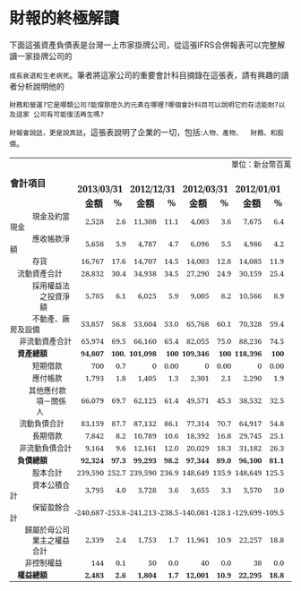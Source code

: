 # 財報的終極解讀


下面這張資產負債表是台灣一上市家掛牌公司，從這張IFRS合併報表可以完整解讀一家掛牌公司的

`成長衰退和生老病死`。筆者將這家公司的重要會計科目摘錄在這張表，請有興趣的讀者分析說明他的

`財務和營運?它是哪類公司?能撐那麼久的元素在哪裡?哪個會計科目可以說明它的存活能耐?以及這家 公司有可能復活再生嗎?`

`財報會說話，更是說真話`，這張表說明了企業的一切，包括:`人物、產物、  財務、和股價`。


<table border="0" cellspacing="3" cellpadding="0" class="MsoNormalTable"> 	<tbody>


<tr> 		<td colspan="11" style="padding: 0.75pt; border: #000000; background-color: transparent"><font face="新細明體" size="3">   </font> <p style="margin: 0cm 0cm 0pt; text-align: right" class="MsoNormal" align="right"><span style="font-family: &quot;新細明體&quot;,&quot;serif&quot;; font-size: 10pt">單位：新台幣百萬<span></span></span></p> <font face="新細明體" size="3">   </font></td> 	</tr> 	<tr> 		<td style="padding: 0.75pt; border: #000000; background-color: transparent"><font face="新細明體" size="3">   </font> <p style="margin: 0cm 0cm 0pt" class="MsoNormal"><strong><span style="font-family: &quot;新細明體&quot;,&quot;serif&quot;"><font size="3">會計項目<span></span></font></span></strong></p> <font face="新細明體" size="3">   </font></td> 		<td colspan="2" style="padding: 0.75pt; border: #000000; background-color: transparent"><font face="新細明體" size="3">   </font> <p style="margin: 0cm 0cm 0pt; text-align: center" class="MsoNormal" align="center"><strong><span style="font-family: &quot;新細明體&quot;,&quot;serif&quot;"><font size="3"><span>&nbsp;&nbsp; </span>2013/03/31</font></span></strong></p> <font face="新細明體" size="3">   </font></td> 		<td colspan="2" style="padding: 0.75pt; border: #000000; background-color: transparent"><font face="新細明體" size="3">   </font> <p style="margin: 0cm 0cm 0pt; text-align: center" class="MsoNormal" align="center"><strong><span style="font-family: &quot;新細明體&quot;,&quot;serif&quot;"><font size="3"><span>&nbsp;&nbsp; </span>2012/12/31</font></span></strong></p> <font face="新細明體" size="3">   </font></td> 		<td colspan="2" style="padding: 0.75pt; border: #000000; background-color: transparent"><font face="新細明體" size="3">   </font> <p style="margin: 0cm 0cm 0pt; text-align: center" class="MsoNormal" align="center"><strong><span style="font-family: &quot;新細明體&quot;,&quot;serif&quot;"><font size="3"><span>&nbsp;</span>&nbsp; 2012/03/31</font></span></strong></p> <font face="新細明體" size="3">   </font></td> 		<td colspan="2" style="padding: 0.75pt; border: #000000; background-color: transparent"><font face="新細明體" size="3">   </font> <p style="margin: 0cm 0cm 0pt; text-align: center" class="MsoNormal" align="center"><strong><span style="font-family: &quot;新細明體&quot;,&quot;serif&quot;"><font size="3"><span>&nbsp;</span>&nbsp; 2012/01/01</font></span></strong></p> <font face="新細明體" size="3">   </font></td> 		<td style="padding: 0.75pt; border: #000000; background-color: transparent">&nbsp;</td> 		<td style="padding: 0.75pt; border: #000000; background-color: transparent">&nbsp;</td> 	</tr> 	<tr> 		<td style="padding: 0.75pt; border: #000000; background-color: transparent">&nbsp;</td> 		<td style="padding: 0.75pt; border: #000000; background-color: transparent"><font face="新細明體" size="3">   </font> <p style="margin: 0cm 0cm 0pt; text-align: center" class="MsoNormal" align="center"><font size="3"><strong><span style="font-family: &quot;新細明體&quot;,&quot;serif&quot;"><span>&nbsp;</span></span></strong><strong><span style="font-family: &quot;新細明體&quot;,&quot;serif&quot;">&nbsp;&nbsp; 金額<span></span></span></strong></font></p> <font face="新細明體" size="3">   </font></td> 		<td style="padding: 0.75pt; border: #000000; background-color: transparent"><font face="新細明體" size="3">   </font> <p style="margin: 0cm 0cm 0pt; text-align: center" class="MsoNormal" align="center"><strong><span style="font-family: &quot;新細明體&quot;,&quot;serif&quot;"><font size="3"><span>&nbsp;</span>&nbsp;%</font></span></strong></p> <font face="新細明體" size="3">   </font></td> 		<td style="padding: 0.75pt; border: #000000; background-color: transparent"><font face="新細明體" size="3">   </font> <p style="margin: 0cm 0cm 0pt; text-align: center" class="MsoNormal" align="center"><font size="3"><strong><span style="font-family: &quot;新細明體&quot;,&quot;serif&quot;"><span>&nbsp;</span></span></strong><strong><span style="font-family: &quot;新細明體&quot;,&quot;serif&quot;">&nbsp; 金額<span></span></span></strong></font></p> <font face="新細明體" size="3">   </font></td> 		<td style="padding: 0.75pt; border: #000000; background-color: transparent"><font face="新細明體" size="3">   </font> <p style="margin: 0cm 0cm 0pt; text-align: center" class="MsoNormal" align="center"><strong><span style="font-family: &quot;新細明體&quot;,&quot;serif&quot;"><font size="3"><span>&nbsp;</span>&nbsp; %</font></span></strong></p> <font face="新細明體" size="3">   </font></td> 		<td style="padding: 0.75pt; border: #000000; background-color: transparent"><font face="新細明體" size="3">   </font> <p style="margin: 0cm 0cm 0pt; text-align: center" class="MsoNormal" align="center"><font size="3"><strong><span style="font-family: &quot;新細明體&quot;,&quot;serif&quot;"><span>&nbsp;</span></span></strong><strong><span style="font-family: &quot;新細明體&quot;,&quot;serif&quot;">&nbsp; 金額<span></span></span></strong></font></p> <font face="新細明體" size="3">   </font></td> 		<td style="padding: 0.75pt; border: #000000; background-color: transparent"><font face="新細明體" size="3">   </font> <p style="margin: 0cm 0cm 0pt; text-align: center" class="MsoNormal" align="center"><strong><span style="font-family: &quot;新細明體&quot;,&quot;serif&quot;"><font size="3"><span>&nbsp;</span>&nbsp; %</font></span></strong></p> <font face="新細明體" size="3">   </font></td> 		<td style="padding: 0.75pt; border: #000000; background-color: transparent"><font face="新細明體" size="3">   </font> <p style="margin: 0cm 0cm 0pt; text-align: center" class="MsoNormal" align="center"><font size="3"><strong><span style="font-family: &quot;新細明體&quot;,&quot;serif&quot;"><span>&nbsp;&nbsp;&nbsp; </span></span></strong><strong><span style="font-family: &quot;新細明體&quot;,&quot;serif&quot;">金額<span></span></span></strong></font></p> <font face="新細明體" size="3">   </font></td> 		<td style="padding: 0.75pt; border: #000000; background-color: transparent"><font face="新細明體" size="3">   </font> <p style="margin: 0cm 0cm 0pt; text-align: center" class="MsoNormal" align="center"><strong><span style="font-family: &quot;新細明體&quot;,&quot;serif&quot;"><font size="3"><span>&nbsp;&nbsp;&nbsp; </span>%</font></span></strong></p> <font face="新細明體" size="3">   </font></td> 		<td style="padding: 0.75pt; border: #000000; background-color: transparent">&nbsp;</td> 		<td style="padding: 0.75pt; border: #000000; background-color: transparent">&nbsp;</td> 	</tr> 	<tr> 		<td style="padding: 0.75pt; border: #000000; background-color: transparent"><font face="新細明體" size="3">   </font> <p style="margin: 0cm 0cm 0pt" class="MsoNormal"><span style="font-family: &quot;新細明體&quot;,&quot;serif&quot;; font-size: 10pt">　　　現金及約當現金<span></span></span></p> <font face="新細明體" size="3">   </font></td> 		<td style="padding: 0.75pt; border: #000000; background-color: transparent"><font face="新細明體" size="3">   </font> <p style="margin: 0cm 0cm 0pt; text-align: right" class="MsoNormal" align="right"><span style="font-family: &quot;新細明體&quot;,&quot;serif&quot;; font-size: 10pt">2,528</span></p> <font face="新細明體" size="3">   </font></td> 		<td style="padding: 0.75pt; border: #000000; background-color: transparent"><font face="新細明體" size="3">   </font> <p style="margin: 0cm 0cm 0pt; text-align: right" class="MsoNormal" align="right"><span style="font-family: &quot;新細明體&quot;,&quot;serif&quot;; font-size: 10pt">2.6</span></p> <font face="新細明體" size="3">   </font></td> 		<td style="padding: 0.75pt; border: #000000; background-color: transparent"><font face="新細明體" size="3">   </font> <p style="margin: 0cm 0cm 0pt; text-align: right" class="MsoNormal" align="right"><span style="font-family: &quot;新細明體&quot;,&quot;serif&quot;; font-size: 10pt">11,308</span></p> <font face="新細明體" size="3">   </font></td> 		<td style="padding: 0.75pt; border: #000000; background-color: transparent"><font face="新細明體" size="3">   </font> <p style="margin: 0cm 0cm 0pt; text-align: right" class="MsoNormal" align="right"><span style="font-family: &quot;新細明體&quot;,&quot;serif&quot;; font-size: 10pt">11.1</span></p> <font face="新細明體" size="3">   </font></td> 		<td style="padding: 0.75pt; border: #000000; background-color: transparent"><font face="新細明體" size="3">   </font> <p style="margin: 0cm 0cm 0pt; text-align: right" class="MsoNormal" align="right"><span style="font-family: &quot;新細明體&quot;,&quot;serif&quot;; font-size: 10pt">4,003</span></p> <font face="新細明體" size="3">   </font></td> 		<td style="padding: 0.75pt; border: #000000; background-color: transparent"><font face="新細明體" size="3">   </font> <p style="margin: 0cm 0cm 0pt; text-align: right" class="MsoNormal" align="right"><span style="font-family: &quot;新細明體&quot;,&quot;serif&quot;; font-size: 10pt">3.6</span></p> <font face="新細明體" size="3">   </font></td> 		<td style="padding: 0.75pt; border: #000000; background-color: transparent"><font face="新細明體" size="3">   </font> <p style="margin: 0cm 0cm 0pt; text-align: right" class="MsoNormal" align="right"><span style="font-family: &quot;新細明體&quot;,&quot;serif&quot;; font-size: 10pt">7,675</span></p> <font face="新細明體" size="3">   </font></td> 		<td style="padding: 0.75pt; border: #000000; background-color: transparent"><font face="新細明體" size="3">   </font> <p style="margin: 0cm 0cm 0pt; text-align: right" class="MsoNormal" align="right"><span style="font-family: &quot;新細明體&quot;,&quot;serif&quot;; font-size: 10pt">6.4</span></p> <font face="新細明體" size="3">   </font></td> 		<td style="padding: 0.75pt; border: #000000; background-color: transparent">&nbsp;</td> 		<td style="padding: 0.75pt; border: #000000; background-color: transparent">&nbsp;</td> 	</tr> 	<tr> 		<td style="padding: 0.75pt; border: #000000; background-color: transparent"><font face="新細明體" size="3">   </font> <p style="margin: 0cm 0cm 0pt" class="MsoNormal"><span style="font-family: &quot;新細明體&quot;,&quot;serif&quot;; font-size: 10pt">　　　應收帳款淨額<span></span></span></p> <font face="新細明體" size="3">   </font></td> 		<td style="padding: 0.75pt; border: #000000; background-color: transparent"><font face="新細明體" size="3">   </font> <p style="margin: 0cm 0cm 0pt; text-align: right" class="MsoNormal" align="right"><span style="font-family: &quot;新細明體&quot;,&quot;serif&quot;; font-size: 10pt">5,658</span></p> <font face="新細明體" size="3">   </font></td> 		<td style="padding: 0.75pt; border: #000000; background-color: transparent"><font face="新細明體" size="3">   </font> <p style="margin: 0cm 0cm 0pt; text-align: right" class="MsoNormal" align="right"><span style="font-family: &quot;新細明體&quot;,&quot;serif&quot;; font-size: 10pt">5.9</span></p> <font face="新細明體" size="3">   </font></td> 		<td style="padding: 0.75pt; border: #000000; background-color: transparent"><font face="新細明體" size="3">   </font> <p style="margin: 0cm 0cm 0pt; text-align: right" class="MsoNormal" align="right"><span style="font-family: &quot;新細明體&quot;,&quot;serif&quot;; font-size: 10pt">4,787</span></p> <font face="新細明體" size="3">   </font></td> 		<td style="padding: 0.75pt; border: #000000; background-color: transparent"><font face="新細明體" size="3">   </font> <p style="margin: 0cm 0cm 0pt; text-align: right" class="MsoNormal" align="right"><span style="font-family: &quot;新細明體&quot;,&quot;serif&quot;; font-size: 10pt">4.7</span></p> <font face="新細明體" size="3">   </font></td> 		<td style="padding: 0.75pt; border: #000000; background-color: transparent"><font face="新細明體" size="3">   </font> <p style="margin: 0cm 0cm 0pt; text-align: right" class="MsoNormal" align="right"><span style="font-family: &quot;新細明體&quot;,&quot;serif&quot;; font-size: 10pt">6,096</span></p> <font face="新細明體" size="3">   </font></td> 		<td style="padding: 0.75pt; border: #000000; background-color: transparent"><font face="新細明體" size="3">   </font> <p style="margin: 0cm 0cm 0pt; text-align: right" class="MsoNormal" align="right"><span style="font-family: &quot;新細明體&quot;,&quot;serif&quot;; font-size: 10pt">5.5</span></p> <font face="新細明體" size="3">   </font></td> 		<td style="padding: 0.75pt; border: #000000; background-color: transparent"><font face="新細明體" size="3">   </font> <p style="margin: 0cm 0cm 0pt; text-align: right" class="MsoNormal" align="right"><span style="font-family: &quot;新細明體&quot;,&quot;serif&quot;; font-size: 10pt">4,986</span></p> <font face="新細明體" size="3">   </font></td> 		<td style="padding: 0.75pt; border: #000000; background-color: transparent"><font face="新細明體" size="3">   </font> <p style="margin: 0cm 0cm 0pt; text-align: right" class="MsoNormal" align="right"><span style="font-family: &quot;新細明體&quot;,&quot;serif&quot;; font-size: 10pt">4.2</span></p> <font face="新細明體" size="3">   </font></td> 		<td style="padding: 0.75pt; border: #000000; background-color: transparent">&nbsp;</td> 		<td style="padding: 0.75pt; border: #000000; background-color: transparent">&nbsp;</td> 	</tr> 	<tr> 		<td style="padding: 0.75pt; border: #000000; background-color: transparent"><font face="新細明體" size="3">   </font> <p style="margin: 0cm 0cm 0pt" class="MsoNormal"><span style="font-family: &quot;新細明體&quot;,&quot;serif&quot;; font-size: 10pt">　　　存貨<span></span></span></p> <font face="新細明體" size="3">   </font></td> 		<td style="padding: 0.75pt; border: #000000; background-color: transparent"><font face="新細明體" size="3">   </font> <p style="margin: 0cm 0cm 0pt; text-align: right" class="MsoNormal" align="right"><span style="font-family: &quot;新細明體&quot;,&quot;serif&quot;; font-size: 10pt">16,767</span></p> <font face="新細明體" size="3">   </font></td> 		<td style="padding: 0.75pt; border: #000000; background-color: transparent"><font face="新細明體" size="3">   </font> <p style="margin: 0cm 0cm 0pt; text-align: right" class="MsoNormal" align="right"><span style="font-family: &quot;新細明體&quot;,&quot;serif&quot;; font-size: 10pt">17.6</span></p> <font face="新細明體" size="3">   </font></td> 		<td style="padding: 0.75pt; border: #000000; background-color: transparent"><font face="新細明體" size="3">   </font> <p style="margin: 0cm 0cm 0pt; text-align: right" class="MsoNormal" align="right"><span style="font-family: &quot;新細明體&quot;,&quot;serif&quot;; font-size: 10pt">14,707</span></p> <font face="新細明體" size="3">   </font></td> 		<td style="padding: 0.75pt; border: #000000; background-color: transparent"><font face="新細明體" size="3">   </font> <p style="margin: 0cm 0cm 0pt; text-align: right" class="MsoNormal" align="right"><span style="font-family: &quot;新細明體&quot;,&quot;serif&quot;; font-size: 10pt">14.5</span></p> <font face="新細明體" size="3">   </font></td> 		<td style="padding: 0.75pt; border: #000000; background-color: transparent"><font face="新細明體" size="3">   </font> <p style="margin: 0cm 0cm 0pt; text-align: right" class="MsoNormal" align="right"><span style="font-family: &quot;新細明體&quot;,&quot;serif&quot;; font-size: 10pt">14,003</span></p> <font face="新細明體" size="3">   </font></td> 		<td style="padding: 0.75pt; border: #000000; background-color: transparent"><font face="新細明體" size="3">   </font> <p style="margin: 0cm 0cm 0pt; text-align: right" class="MsoNormal" align="right"><span style="font-family: &quot;新細明體&quot;,&quot;serif&quot;; font-size: 10pt">12.8</span></p> <font face="新細明體" size="3">   </font></td> 		<td style="padding: 0.75pt; border: #000000; background-color: transparent"><font face="新細明體" size="3">   </font> <p style="margin: 0cm 0cm 0pt; text-align: right" class="MsoNormal" align="right"><span style="font-family: &quot;新細明體&quot;,&quot;serif&quot;; font-size: 10pt">14,085</span></p> <font face="新細明體" size="3">   </font></td> 		<td style="padding: 0.75pt; border: #000000; background-color: transparent"><font face="新細明體" size="3">   </font> <p style="margin: 0cm 0cm 0pt; text-align: right" class="MsoNormal" align="right"><span style="font-family: &quot;新細明體&quot;,&quot;serif&quot;; font-size: 10pt">11.9</span></p> <font face="新細明體" size="3">   </font></td> 		<td style="padding: 0.75pt; border: #000000; background-color: transparent">&nbsp;</td> 		<td style="padding: 0.75pt; border: #000000; background-color: transparent">&nbsp;</td> 	</tr> 	<tr> 		<td style="padding: 0.75pt; border: #000000; background-color: transparent"><font face="新細明體" size="3">   </font> <p style="margin: 0cm 0cm 0pt" class="MsoNormal"><span style="font-family: &quot;新細明體&quot;,&quot;serif&quot;; font-size: 10pt">　流動資產合計<span></span></span></p> <font face="新細明體" size="3">   </font></td> 		<td style="padding: 0.75pt; border: #000000; background-color: transparent"><font face="新細明體" size="3">   </font> <p style="margin: 0cm 0cm 0pt; text-align: right" class="MsoNormal" align="right"><span style="font-family: &quot;新細明體&quot;,&quot;serif&quot;; font-size: 10pt">28,832</span></p> <font face="新細明體" size="3">   </font></td> 		<td style="padding: 0.75pt; border: #000000; background-color: transparent"><font face="新細明體" size="3">   </font> <p style="margin: 0cm 0cm 0pt; text-align: right" class="MsoNormal" align="right"><span style="font-family: &quot;新細明體&quot;,&quot;serif&quot;; font-size: 10pt">30.4</span></p> <font face="新細明體" size="3">   </font></td> 		<td style="padding: 0.75pt; border: #000000; background-color: transparent"><font face="新細明體" size="3">   </font> <p style="margin: 0cm 0cm 0pt; text-align: right" class="MsoNormal" align="right"><span style="font-family: &quot;新細明體&quot;,&quot;serif&quot;; font-size: 10pt">34,938</span></p> <font face="新細明體" size="3">   </font></td> 		<td style="padding: 0.75pt; border: #000000; background-color: transparent"><font face="新細明體" size="3">   </font> <p style="margin: 0cm 0cm 0pt; text-align: right" class="MsoNormal" align="right"><span style="font-family: &quot;新細明體&quot;,&quot;serif&quot;; font-size: 10pt">34.5</span></p> <font face="新細明體" size="3">   </font></td> 		<td style="padding: 0.75pt; border: #000000; background-color: transparent"><font face="新細明體" size="3">   </font> <p style="margin: 0cm 0cm 0pt; text-align: right" class="MsoNormal" align="right"><span style="font-family: &quot;新細明體&quot;,&quot;serif&quot;; font-size: 10pt">27,290</span></p> <font face="新細明體" size="3">   </font></td> 		<td style="padding: 0.75pt; border: #000000; background-color: transparent"><font face="新細明體" size="3">   </font> <p style="margin: 0cm 0cm 0pt; text-align: right" class="MsoNormal" align="right"><span style="font-family: &quot;新細明體&quot;,&quot;serif&quot;; font-size: 10pt">24.9</span></p> <font face="新細明體" size="3">   </font></td> 		<td style="padding: 0.75pt; border: #000000; background-color: transparent"><font face="新細明體" size="3">   </font> <p style="margin: 0cm 0cm 0pt; text-align: right" class="MsoNormal" align="right"><span style="font-family: &quot;新細明體&quot;,&quot;serif&quot;; font-size: 10pt">30,159</span></p> <font face="新細明體" size="3">   </font></td> 		<td style="padding: 0.75pt; border: #000000; background-color: transparent"><font face="新細明體" size="3">   </font> <p style="margin: 0cm 0cm 0pt; text-align: right" class="MsoNormal" align="right"><span style="font-family: &quot;新細明體&quot;,&quot;serif&quot;; font-size: 10pt">25.4</span></p> <font face="新細明體" size="3">   </font></td> 		<td style="padding: 0.75pt; border: #000000; background-color: transparent">&nbsp;</td> 		<td style="padding: 0.75pt; border: #000000; background-color: transparent">&nbsp;</td> 	</tr> 	<tr> 		<td style="padding: 0.75pt; border: #000000; background-color: transparent"><font face="新細明體" size="3">   </font> <p style="margin: 0cm 0cm 0pt 40pt; text-indent: -40pt" class="MsoNormal"><span style="font-family: &quot;新細明體&quot;,&quot;serif&quot;; font-size: 10pt">　　　採用權益法之投資淨額<span></span></span></p> <font face="新細明體" size="3">   </font></td> 		<td style="padding: 0.75pt; border: #000000; background-color: transparent"><font face="新細明體" size="3">   </font> <p style="margin: 0cm 0cm 0pt; text-align: right" class="MsoNormal" align="right"><span style="font-family: &quot;新細明體&quot;,&quot;serif&quot;; font-size: 10pt">5,785</span></p> <font face="新細明體" size="3">   </font></td> 		<td style="padding: 0.75pt; border: #000000; background-color: transparent"><font face="新細明體" size="3">   </font> <p style="margin: 0cm 0cm 0pt; text-align: right" class="MsoNormal" align="right"><span style="font-family: &quot;新細明體&quot;,&quot;serif&quot;; font-size: 10pt">6.1</span></p> <font face="新細明體" size="3">   </font></td> 		<td style="padding: 0.75pt; border: #000000; background-color: transparent"><font face="新細明體" size="3">   </font> <p style="margin: 0cm 0cm 0pt; text-align: right" class="MsoNormal" align="right"><span style="font-family: &quot;新細明體&quot;,&quot;serif&quot;; font-size: 10pt">6,025</span></p> <font face="新細明體" size="3">   </font></td> 		<td style="padding: 0.75pt; border: #000000; background-color: transparent"><font face="新細明體" size="3">   </font> <p style="margin: 0cm 0cm 0pt; text-align: right" class="MsoNormal" align="right"><span style="font-family: &quot;新細明體&quot;,&quot;serif&quot;; font-size: 10pt">5.9</span></p> <font face="新細明體" size="3">   </font></td> 		<td style="padding: 0.75pt; border: #000000; background-color: transparent"><font face="新細明體" size="3">   </font> <p style="margin: 0cm 0cm 0pt; text-align: right" class="MsoNormal" align="right"><span style="font-family: &quot;新細明體&quot;,&quot;serif&quot;; font-size: 10pt">9,005</span></p> <font face="新細明體" size="3">   </font></td> 		<td style="padding: 0.75pt; border: #000000; background-color: transparent"><font face="新細明體" size="3">   </font> <p style="margin: 0cm 0cm 0pt; text-align: right" class="MsoNormal" align="right"><span style="font-family: &quot;新細明體&quot;,&quot;serif&quot;; font-size: 10pt">8.2</span></p> <font face="新細明體" size="3">   </font></td> 		<td style="padding: 0.75pt; border: #000000; background-color: transparent"><font face="新細明體" size="3">   </font> <p style="margin: 0cm 0cm 0pt; text-align: right" class="MsoNormal" align="right"><span style="font-family: &quot;新細明體&quot;,&quot;serif&quot;; font-size: 10pt">10,566</span></p> <font face="新細明體" size="3">   </font></td> 		<td style="padding: 0.75pt; border: #000000; background-color: transparent"><font face="新細明體" size="3">   </font> <p style="margin: 0cm 0cm 0pt; text-align: right" class="MsoNormal" align="right"><span style="font-family: &quot;新細明體&quot;,&quot;serif&quot;; font-size: 10pt">8.9</span></p> <font face="新細明體" size="3">   </font></td> 		<td style="padding: 0.75pt; border: #000000; background-color: transparent">&nbsp;</td> 		<td style="padding: 0.75pt; border: #000000; background-color: transparent">&nbsp;</td> 	</tr> 	<tr> 		<td style="padding: 0.75pt; border: #000000; background-color: transparent"><font face="新細明體" size="3">   </font> <p style="margin: 0cm 0cm 0pt" class="MsoNormal"><span style="font-family: &quot;新細明體&quot;,&quot;serif&quot;; font-size: 10pt">　　　不動產、廠房及設備<span></span></span></p> <font face="新細明體" size="3">   </font></td> 		<td style="padding: 0.75pt; border: #000000; background-color: transparent"><font face="新細明體" size="3">   </font> <p style="margin: 0cm 0cm 0pt; text-align: right" class="MsoNormal" align="right"><span style="font-family: &quot;新細明體&quot;,&quot;serif&quot;; font-size: 10pt">53,857</span></p> <font face="新細明體" size="3">   </font></td> 		<td style="padding: 0.75pt; border: #000000; background-color: transparent"><font face="新細明體" size="3">   </font> <p style="margin: 0cm 0cm 0pt; text-align: right" class="MsoNormal" align="right"><span style="font-family: &quot;新細明體&quot;,&quot;serif&quot;; font-size: 10pt">56.8</span></p> <font face="新細明體" size="3">   </font></td> 		<td style="padding: 0.75pt; border: #000000; background-color: transparent"><font face="新細明體" size="3">   </font> <p style="margin: 0cm 0cm 0pt; text-align: right" class="MsoNormal" align="right"><span style="font-family: &quot;新細明體&quot;,&quot;serif&quot;; font-size: 10pt">53,604</span></p> <font face="新細明體" size="3">   </font></td> 		<td style="padding: 0.75pt; border: #000000; background-color: transparent"><font face="新細明體" size="3">   </font> <p style="margin: 0cm 0cm 0pt; text-align: right" class="MsoNormal" align="right"><span style="font-family: &quot;新細明體&quot;,&quot;serif&quot;; font-size: 10pt">53.0</span></p> <font face="新細明體" size="3">   </font></td> 		<td style="padding: 0.75pt; border: #000000; background-color: transparent"><font face="新細明體" size="3">   </font> <p style="margin: 0cm 0cm 0pt; text-align: right" class="MsoNormal" align="right"><span style="font-family: &quot;新細明體&quot;,&quot;serif&quot;; font-size: 10pt">65,768</span></p> <font face="新細明體" size="3">   </font></td> 		<td style="padding: 0.75pt; border: #000000; background-color: transparent"><font face="新細明體" size="3">   </font> <p style="margin: 0cm 0cm 0pt; text-align: right" class="MsoNormal" align="right"><span style="font-family: &quot;新細明體&quot;,&quot;serif&quot;; font-size: 10pt">60.1</span></p> <font face="新細明體" size="3">   </font></td> 		<td style="padding: 0.75pt; border: #000000; background-color: transparent"><font face="新細明體" size="3">   </font> <p style="margin: 0cm 0cm 0pt; text-align: right" class="MsoNormal" align="right"><span style="font-family: &quot;新細明體&quot;,&quot;serif&quot;; font-size: 10pt">70,328</span></p> <font face="新細明體" size="3">   </font></td> 		<td style="padding: 0.75pt; border: #000000; background-color: transparent"><font face="新細明體" size="3">   </font> <p style="margin: 0cm 0cm 0pt; text-align: right" class="MsoNormal" align="right"><span style="font-family: &quot;新細明體&quot;,&quot;serif&quot;; font-size: 10pt">59.4</span></p> <font face="新細明體" size="3">   </font></td> 		<td style="padding: 0.75pt; border: #000000; background-color: transparent">&nbsp;</td> 		<td style="padding: 0.75pt; border: #000000; background-color: transparent">&nbsp;</td> 	</tr> 	<tr> 		<td style="padding: 0.75pt; border: #000000; background-color: transparent"><font face="新細明體" size="3">   </font> <p style="margin: 0cm 0cm 0pt" class="MsoNormal"><span style="font-family: &quot;新細明體&quot;,&quot;serif&quot;; font-size: 10pt">　 非流動資產合計<span></span></span></p> <font face="新細明體" size="3">   </font></td> 		<td style="padding: 0.75pt; border: #000000; background-color: transparent"><font face="新細明體" size="3">   </font> <p style="margin: 0cm 0cm 0pt; text-align: right" class="MsoNormal" align="right"><span style="font-family: &quot;新細明體&quot;,&quot;serif&quot;; font-size: 10pt">65,974</span></p> <font face="新細明體" size="3">   </font></td> 		<td style="padding: 0.75pt; border: #000000; background-color: transparent"><font face="新細明體" size="3">   </font> <p style="margin: 0cm 0cm 0pt; text-align: right" class="MsoNormal" align="right"><span style="font-family: &quot;新細明體&quot;,&quot;serif&quot;; font-size: 10pt">69.5</span></p> <font face="新細明體" size="3">   </font></td> 		<td style="padding: 0.75pt; border: #000000; background-color: transparent"><font face="新細明體" size="3">   </font> <p style="margin: 0cm 0cm 0pt; text-align: right" class="MsoNormal" align="right"><span style="font-family: &quot;新細明體&quot;,&quot;serif&quot;; font-size: 10pt">66,160</span></p> <font face="新細明體" size="3">   </font></td> 		<td style="padding: 0.75pt; border: #000000; background-color: transparent"><font face="新細明體" size="3">   </font> <p style="margin: 0cm 0cm 0pt; text-align: right" class="MsoNormal" align="right"><span style="font-family: &quot;新細明體&quot;,&quot;serif&quot;; font-size: 10pt">65.4</span></p> <font face="新細明體" size="3">   </font></td> 		<td style="padding: 0.75pt; border: #000000; background-color: transparent"><font face="新細明體" size="3">   </font> <p style="margin: 0cm 0cm 0pt; text-align: right" class="MsoNormal" align="right"><span style="font-family: &quot;新細明體&quot;,&quot;serif&quot;; font-size: 10pt">82,055</span></p> <font face="新細明體" size="3">   </font></td> 		<td style="padding: 0.75pt; border: #000000; background-color: transparent"><font face="新細明體" size="3">   </font> <p style="margin: 0cm 0cm 0pt; text-align: right" class="MsoNormal" align="right"><span style="font-family: &quot;新細明體&quot;,&quot;serif&quot;; font-size: 10pt">75.0</span></p> <font face="新細明體" size="3">   </font></td> 		<td style="padding: 0.75pt; border: #000000; background-color: transparent"><font face="新細明體" size="3">   </font> <p style="margin: 0cm 0cm 0pt; text-align: right" class="MsoNormal" align="right"><span style="font-family: &quot;新細明體&quot;,&quot;serif&quot;; font-size: 10pt">88,236</span></p> <font face="新細明體" size="3">   </font></td> 		<td style="padding: 0.75pt; border: #000000; background-color: transparent"><font face="新細明體" size="3">   </font> <p style="margin: 0cm 0cm 0pt; text-align: right" class="MsoNormal" align="right"><span style="font-family: &quot;新細明體&quot;,&quot;serif&quot;; font-size: 10pt">74.5</span></p> <font face="新細明體" size="3">   </font></td> 		<td style="padding: 0.75pt; border: #000000; background-color: transparent">&nbsp;</td> 		<td style="padding: 0.75pt; border: #000000; background-color: transparent">&nbsp;</td> 	</tr> 	<tr> 		<td style="padding: 0.75pt; border: #000000; background-color: transparent"><font face="新細明體" size="3">   </font> <p style="margin: 0cm 0cm 0pt" class="MsoNormal"><strong><span style="font-family: &quot;新細明體&quot;,&quot;serif&quot;; font-size: 10pt">　資產總額<span></span></span></strong></p> <font face="新細明體" size="3">   </font></td> 		<td style="padding: 0.75pt; border: #000000; background-color: transparent"><font face="新細明體" size="3">   </font> <p style="margin: 0cm 0cm 0pt; text-align: right" class="MsoNormal" align="right"><strong><span style="font-family: &quot;新細明體&quot;,&quot;serif&quot;; font-size: 10pt">94,807</span></strong></p> <font face="新細明體" size="3">   </font></td> 		<td style="padding: 0.75pt; border: #000000; background-color: transparent"><font face="新細明體" size="3">   </font> <p style="margin: 0cm 0cm 0pt; text-align: right" class="MsoNormal" align="right"><strong><span style="font-family: &quot;新細明體&quot;,&quot;serif&quot;; font-size: 10pt">100.</span></strong></p> <font face="新細明體" size="3">   </font></td> 		<td style="padding: 0.75pt; border: #000000; background-color: transparent"><font face="新細明體" size="3">   </font> <p style="margin: 0cm 0cm 0pt; text-align: right" class="MsoNormal" align="right"><strong><span style="font-family: &quot;新細明體&quot;,&quot;serif&quot;; font-size: 10pt">101,098</span></strong></p> <font face="新細明體" size="3">   </font></td> 		<td style="padding: 0.75pt; border: #000000; background-color: transparent"><font face="新細明體" size="3">   </font> <p style="margin: 0cm 0cm 0pt; text-align: right" class="MsoNormal" align="right"><strong><span style="font-family: &quot;新細明體&quot;,&quot;serif&quot;; font-size: 10pt">100</span></strong></p> <font face="新細明體" size="3">   </font></td> 		<td style="padding: 0.75pt; border: #000000; background-color: transparent"><font face="新細明體" size="3">   </font> <p style="margin: 0cm 0cm 0pt; text-align: right" class="MsoNormal" align="right"><strong><span style="font-family: &quot;新細明體&quot;,&quot;serif&quot;; font-size: 10pt">109,346</span></strong></p> <font face="新細明體" size="3">   </font></td> 		<td style="padding: 0.75pt; border: #000000; background-color: transparent"><font face="新細明體" size="3">   </font> <p style="margin: 0cm 0cm 0pt; text-align: right" class="MsoNormal" align="right"><strong><span style="font-family: &quot;新細明體&quot;,&quot;serif&quot;; font-size: 10pt">100</span></strong></p> <font face="新細明體" size="3">   </font></td> 		<td style="padding: 0.75pt; border: #000000; background-color: transparent"><font face="新細明體" size="3">   </font> <p style="margin: 0cm 0cm 0pt; text-align: right" class="MsoNormal" align="right"><strong><span style="font-family: &quot;新細明體&quot;,&quot;serif&quot;; font-size: 10pt">118,396</span></strong></p> <font face="新細明體" size="3">   </font></td> 		<td style="padding: 0.75pt; border: #000000; background-color: transparent"><font face="新細明體" size="3">   </font> <p style="margin: 0cm 0cm 0pt; text-align: right" class="MsoNormal" align="right"><strong><span style="font-family: &quot;新細明體&quot;,&quot;serif&quot;; font-size: 10pt">100</span></strong></p> <font face="新細明體" size="3">   </font></td> 		<td style="padding: 0.75pt; border: #000000; background-color: transparent">&nbsp;</td> 		<td style="padding: 0.75pt; border: #000000; background-color: transparent">&nbsp;</td> 	</tr> 	<tr> 		<td style="padding: 0.75pt; border: #000000; background-color: transparent"><font face="新細明體" size="3">   </font> <p style="margin: 0cm 0cm 0pt" class="MsoNormal"><span style="font-family: &quot;新細明體&quot;,&quot;serif&quot;; font-size: 10pt">　　　短期借款<span></span></span></p> <font face="新細明體" size="3">   </font></td> 		<td style="padding: 0.75pt; border: #000000; background-color: transparent"><font face="新細明體" size="3">   </font> <p style="margin: 0cm 0cm 0pt; text-align: right" class="MsoNormal" align="right"><span style="font-family: &quot;新細明體&quot;,&quot;serif&quot;; font-size: 10pt">700</span></p> <font face="新細明體" size="3">   </font></td> 		<td style="padding: 0.75pt; border: #000000; background-color: transparent"><font face="新細明體" size="3">   </font> <p style="margin: 0cm 0cm 0pt; text-align: right" class="MsoNormal" align="right"><span style="font-family: &quot;新細明體&quot;,&quot;serif&quot;; font-size: 10pt">0.7</span></p> <font face="新細明體" size="3">   </font></td> 		<td style="padding: 0.75pt; border: #000000; background-color: transparent"><font face="新細明體" size="3">   </font> <p style="margin: 0cm 0cm 0pt; text-align: right" class="MsoNormal" align="right"><span style="font-family: &quot;新細明體&quot;,&quot;serif&quot;; font-size: 10pt">0</span></p> <font face="新細明體" size="3">   </font></td> 		<td style="padding: 0.75pt; border: #000000; background-color: transparent"><font face="新細明體" size="3">   </font> <p style="margin: 0cm 0cm 0pt; text-align: right" class="MsoNormal" align="right"><span style="font-family: &quot;新細明體&quot;,&quot;serif&quot;; font-size: 10pt">0.00</span></p> <font face="新細明體" size="3">   </font></td> 		<td style="padding: 0.75pt; border: #000000; background-color: transparent"><font face="新細明體" size="3">   </font> <p style="margin: 0cm 0cm 0pt; text-align: right" class="MsoNormal" align="right"><span style="font-family: &quot;新細明體&quot;,&quot;serif&quot;; font-size: 10pt">0</span></p> <font face="新細明體" size="3">   </font></td> 		<td style="padding: 0.75pt; border: #000000; background-color: transparent"><font face="新細明體" size="3">   </font> <p style="margin: 0cm 0cm 0pt; text-align: right" class="MsoNormal" align="right"><span style="font-family: &quot;新細明體&quot;,&quot;serif&quot;; font-size: 10pt">0.00</span></p> <font face="新細明體" size="3">   </font></td> 		<td style="padding: 0.75pt; border: #000000; background-color: transparent"><font face="新細明體" size="3">   </font> <p style="margin: 0cm 0cm 0pt; text-align: right" class="MsoNormal" align="right"><span style="font-family: &quot;新細明體&quot;,&quot;serif&quot;; font-size: 10pt">0</span></p> <font face="新細明體" size="3">   </font></td> 		<td style="padding: 0.75pt; border: #000000; background-color: transparent"><font face="新細明體" size="3">   </font> <p style="margin: 0cm 0cm 0pt; text-align: right" class="MsoNormal" align="right"><span style="font-family: &quot;新細明體&quot;,&quot;serif&quot;; font-size: 10pt">0.00</span></p> <font face="新細明體" size="3">   </font></td> 		<td style="padding: 0.75pt; border: #000000; background-color: transparent">&nbsp;</td> 		<td style="padding: 0.75pt; border: #000000; background-color: transparent">&nbsp;</td> 	</tr> 	<tr> 		<td style="padding: 0.75pt; border: #000000; background-color: transparent"><font face="新細明體" size="3">   </font> <p style="margin: 0cm 0cm 0pt" class="MsoNormal"><span style="font-family: &quot;新細明體&quot;,&quot;serif&quot;; font-size: 10pt">　　　應付帳款<span></span></span></p> <font face="新細明體" size="3">   </font></td> 		<td style="padding: 0.75pt; border: #000000; background-color: transparent"><font face="新細明體" size="3">   </font> <p style="margin: 0cm 0cm 0pt; text-align: right" class="MsoNormal" align="right"><span style="font-family: &quot;新細明體&quot;,&quot;serif&quot;; font-size: 10pt">1,793</span></p> <font face="新細明體" size="3">   </font></td> 		<td style="padding: 0.75pt; border: #000000; background-color: transparent"><font face="新細明體" size="3">   </font> <p style="margin: 0cm 0cm 0pt; text-align: right" class="MsoNormal" align="right"><span style="font-family: &quot;新細明體&quot;,&quot;serif&quot;; font-size: 10pt">1.8</span></p> <font face="新細明體" size="3">   </font></td> 		<td style="padding: 0.75pt; border: #000000; background-color: transparent"><font face="新細明體" size="3">   </font> <p style="margin: 0cm 0cm 0pt; text-align: right" class="MsoNormal" align="right"><span style="font-family: &quot;新細明體&quot;,&quot;serif&quot;; font-size: 10pt">1,405</span></p> <font face="新細明體" size="3">   </font></td> 		<td style="padding: 0.75pt; border: #000000; background-color: transparent"><font face="新細明體" size="3">   </font> <p style="margin: 0cm 0cm 0pt; text-align: right" class="MsoNormal" align="right"><span style="font-family: &quot;新細明體&quot;,&quot;serif&quot;; font-size: 10pt">1.3</span></p> <font face="新細明體" size="3">   </font></td> 		<td style="padding: 0.75pt; border: #000000; background-color: transparent"><font face="新細明體" size="3">   </font> <p style="margin: 0cm 0cm 0pt; text-align: right" class="MsoNormal" align="right"><span style="font-family: &quot;新細明體&quot;,&quot;serif&quot;; font-size: 10pt">2,301</span></p> <font face="新細明體" size="3">   </font></td> 		<td style="padding: 0.75pt; border: #000000; background-color: transparent"><font face="新細明體" size="3">   </font> <p style="margin: 0cm 0cm 0pt; text-align: right" class="MsoNormal" align="right"><span style="font-family: &quot;新細明體&quot;,&quot;serif&quot;; font-size: 10pt">2.1</span></p> <font face="新細明體" size="3">   </font></td> 		<td style="padding: 0.75pt; border: #000000; background-color: transparent"><font face="新細明體" size="3">   </font> <p style="margin: 0cm 0cm 0pt; text-align: right" class="MsoNormal" align="right"><span style="font-family: &quot;新細明體&quot;,&quot;serif&quot;; font-size: 10pt">2,290</span></p> <font face="新細明體" size="3">   </font></td> 		<td style="padding: 0.75pt; border: #000000; background-color: transparent"><font face="新細明體" size="3">   </font> <p style="margin: 0cm 0cm 0pt; text-align: right" class="MsoNormal" align="right"><span style="font-family: &quot;新細明體&quot;,&quot;serif&quot;; font-size: 10pt">1.9</span></p> <font face="新細明體" size="3">   </font></td> 		<td style="padding: 0.75pt; border: #000000; background-color: transparent">&nbsp;</td> 		<td style="padding: 0.75pt; border: #000000; background-color: transparent">&nbsp;</td> 	</tr> 	<tr> 		<td style="padding: 0.75pt; border: #000000; background-color: transparent"><font face="新細明體" size="3">   </font> <p style="margin: 0cm 0cm 0pt 35pt; text-indent: -35pt" class="MsoNormal"><span style="font-family: &quot;新細明體&quot;,&quot;serif&quot;; font-size: 10pt">　　 <span>&nbsp;</span>其他應付款項－關係人<span></span></span></p> <font face="新細明體" size="3">   </font></td> 		<td style="padding: 0.75pt; border: #000000; background-color: transparent"><font face="新細明體" size="3">   </font> <p style="margin: 0cm 0cm 0pt; text-align: right" class="MsoNormal" align="right"><span style="font-family: &quot;新細明體&quot;,&quot;serif&quot;; font-size: 10pt">66,079</span></p> <font face="新細明體" size="3">   </font></td> 		<td style="padding: 0.75pt; border: #000000; background-color: transparent"><font face="新細明體" size="3">   </font> <p style="margin: 0cm 0cm 0pt; text-align: right" class="MsoNormal" align="right"><span style="font-family: &quot;新細明體&quot;,&quot;serif&quot;; font-size: 10pt">69.7</span></p> <font face="新細明體" size="3">   </font></td> 		<td style="padding: 0.75pt; border: #000000; background-color: transparent"><font face="新細明體" size="3">   </font> <p style="margin: 0cm 0cm 0pt; text-align: right" class="MsoNormal" align="right"><span style="font-family: &quot;新細明體&quot;,&quot;serif&quot;; font-size: 10pt">62,125</span></p> <font face="新細明體" size="3">   </font></td> 		<td style="padding: 0.75pt; border: #000000; background-color: transparent"><font face="新細明體" size="3">   </font> <p style="margin: 0cm 0cm 0pt; text-align: right" class="MsoNormal" align="right"><span style="font-family: &quot;新細明體&quot;,&quot;serif&quot;; font-size: 10pt">61.4</span></p> <font face="新細明體" size="3">   </font></td> 		<td style="padding: 0.75pt; border: #000000; background-color: transparent"><font face="新細明體" size="3">   </font> <p style="margin: 0cm 0cm 0pt; text-align: right" class="MsoNormal" align="right"><span style="font-family: &quot;新細明體&quot;,&quot;serif&quot;; font-size: 10pt">49,571</span></p> <font face="新細明體" size="3">   </font></td> 		<td style="padding: 0.75pt; border: #000000; background-color: transparent"><font face="新細明體" size="3">   </font> <p style="margin: 0cm 0cm 0pt; text-align: right" class="MsoNormal" align="right"><span style="font-family: &quot;新細明體&quot;,&quot;serif&quot;; font-size: 10pt">45.3</span></p> <font face="新細明體" size="3">   </font></td> 		<td style="padding: 0.75pt; border: #000000; background-color: transparent"><font face="新細明體" size="3">   </font> <p style="margin: 0cm 0cm 0pt; text-align: right" class="MsoNormal" align="right"><span style="font-family: &quot;新細明體&quot;,&quot;serif&quot;; font-size: 10pt">38,532</span></p> <font face="新細明體" size="3">   </font></td> 		<td style="padding: 0.75pt; border: #000000; background-color: transparent"><font face="新細明體" size="3">   </font> <p style="margin: 0cm 0cm 0pt; text-align: right" class="MsoNormal" align="right"><span style="font-family: &quot;新細明體&quot;,&quot;serif&quot;; font-size: 10pt">32.5</span></p> <font face="新細明體" size="3">   </font></td> 		<td style="padding: 0.75pt; border: #000000; background-color: transparent">&nbsp;</td> 		<td style="padding: 0.75pt; border: #000000; background-color: transparent">&nbsp;</td> 	</tr> 	<tr> 		<td style="padding: 0.75pt; border: #000000; background-color: transparent"><font face="新細明體" size="3">   </font> <p style="margin: 0cm 0cm 0pt" class="MsoNormal"><span style="font-family: &quot;新細明體&quot;,&quot;serif&quot;; font-size: 10pt">　 流動負債合計<span></span></span></p> <font face="新細明體" size="3">   </font></td> 		<td style="padding: 0.75pt; border: #000000; background-color: transparent"><font face="新細明體" size="3">   </font> <p style="margin: 0cm 0cm 0pt; text-align: right" class="MsoNormal" align="right"><span style="font-family: &quot;新細明體&quot;,&quot;serif&quot;; font-size: 10pt">83,159</span></p> <font face="新細明體" size="3">   </font></td> 		<td style="padding: 0.75pt; border: #000000; background-color: transparent"><font face="新細明體" size="3">   </font> <p style="margin: 0cm 0cm 0pt; text-align: right" class="MsoNormal" align="right"><span style="font-family: &quot;新細明體&quot;,&quot;serif&quot;; font-size: 10pt">87.7</span></p> <font face="新細明體" size="3">   </font></td> 		<td style="padding: 0.75pt; border: #000000; background-color: transparent"><font face="新細明體" size="3">   </font> <p style="margin: 0cm 0cm 0pt; text-align: right" class="MsoNormal" align="right"><span style="font-family: &quot;新細明體&quot;,&quot;serif&quot;; font-size: 10pt">87,132</span></p> <font face="新細明體" size="3">   </font></td> 		<td style="padding: 0.75pt; border: #000000; background-color: transparent"><font face="新細明體" size="3">   </font> <p style="margin: 0cm 0cm 0pt; text-align: right" class="MsoNormal" align="right"><span style="font-family: &quot;新細明體&quot;,&quot;serif&quot;; font-size: 10pt">86.1</span></p> <font face="新細明體" size="3">   </font></td> 		<td style="padding: 0.75pt; border: #000000; background-color: transparent"><font face="新細明體" size="3">   </font> <p style="margin: 0cm 0cm 0pt; text-align: right" class="MsoNormal" align="right"><span style="font-family: &quot;新細明體&quot;,&quot;serif&quot;; font-size: 10pt">77,314</span></p> <font face="新細明體" size="3">   </font></td> 		<td style="padding: 0.75pt; border: #000000; background-color: transparent"><font face="新細明體" size="3">   </font> <p style="margin: 0cm 0cm 0pt; text-align: right" class="MsoNormal" align="right"><span style="font-family: &quot;新細明體&quot;,&quot;serif&quot;; font-size: 10pt">70.7</span></p> <font face="新細明體" size="3">   </font></td> 		<td style="padding: 0.75pt; border: #000000; background-color: transparent"><font face="新細明體" size="3">   </font> <p style="margin: 0cm 0cm 0pt; text-align: right" class="MsoNormal" align="right"><span style="font-family: &quot;新細明體&quot;,&quot;serif&quot;; font-size: 10pt">64,917</span></p> <font face="新細明體" size="3">   </font></td> 		<td style="padding: 0.75pt; border: #000000; background-color: transparent"><font face="新細明體" size="3">   </font> <p style="margin: 0cm 0cm 0pt; text-align: right" class="MsoNormal" align="right"><span style="font-family: &quot;新細明體&quot;,&quot;serif&quot;; font-size: 10pt">54.8</span></p> <font face="新細明體" size="3">   </font></td> 		<td style="padding: 0.75pt; border: #000000; background-color: transparent">&nbsp;</td> 		<td style="padding: 0.75pt; border: #000000; background-color: transparent">&nbsp;</td> 	</tr> 	<tr> 		<td style="padding: 0.75pt; border: #000000; background-color: transparent"><font face="新細明體" size="3">   </font> <p style="margin: 0cm 0cm 0pt" class="MsoNormal"><span style="font-family: &quot;新細明體&quot;,&quot;serif&quot;; font-size: 10pt">　　　長期借款<span></span></span></p> <font face="新細明體" size="3">   </font></td> 		<td style="padding: 0.75pt; border: #000000; background-color: transparent"><font face="新細明體" size="3">   </font> <p style="margin: 0cm 0cm 0pt; text-align: right" class="MsoNormal" align="right"><span style="font-family: &quot;新細明體&quot;,&quot;serif&quot;; font-size: 10pt">7,842</span></p> <font face="新細明體" size="3">   </font></td> 		<td style="padding: 0.75pt; border: #000000; background-color: transparent"><font face="新細明體" size="3">   </font> <p style="margin: 0cm 0cm 0pt; text-align: right" class="MsoNormal" align="right"><span style="font-family: &quot;新細明體&quot;,&quot;serif&quot;; font-size: 10pt">8.2</span></p> <font face="新細明體" size="3">   </font></td> 		<td style="padding: 0.75pt; border: #000000; background-color: transparent"><font face="新細明體" size="3">   </font> <p style="margin: 0cm 0cm 0pt; text-align: right" class="MsoNormal" align="right"><span style="font-family: &quot;新細明體&quot;,&quot;serif&quot;; font-size: 10pt">10,789</span></p> <font face="新細明體" size="3">   </font></td> 		<td style="padding: 0.75pt; border: #000000; background-color: transparent"><font face="新細明體" size="3">   </font> <p style="margin: 0cm 0cm 0pt; text-align: right" class="MsoNormal" align="right"><span style="font-family: &quot;新細明體&quot;,&quot;serif&quot;; font-size: 10pt">10.6</span></p> <font face="新細明體" size="3">   </font></td> 		<td style="padding: 0.75pt; border: #000000; background-color: transparent"><font face="新細明體" size="3">   </font> <p style="margin: 0cm 0cm 0pt; text-align: right" class="MsoNormal" align="right"><span style="font-family: &quot;新細明體&quot;,&quot;serif&quot;; font-size: 10pt">18,392</span></p> <font face="新細明體" size="3">   </font></td> 		<td style="padding: 0.75pt; border: #000000; background-color: transparent"><font face="新細明體" size="3">   </font> <p style="margin: 0cm 0cm 0pt; text-align: right" class="MsoNormal" align="right"><span style="font-family: &quot;新細明體&quot;,&quot;serif&quot;; font-size: 10pt">16.8</span></p> <font face="新細明體" size="3">   </font></td> 		<td style="padding: 0.75pt; border: #000000; background-color: transparent"><font face="新細明體" size="3">   </font> <p style="margin: 0cm 0cm 0pt; text-align: right" class="MsoNormal" align="right"><span style="font-family: &quot;新細明體&quot;,&quot;serif&quot;; font-size: 10pt">29,745</span></p> <font face="新細明體" size="3">   </font></td> 		<td style="padding: 0.75pt; border: #000000; background-color: transparent"><font face="新細明體" size="3">   </font> <p style="margin: 0cm 0cm 0pt; text-align: right" class="MsoNormal" align="right"><span style="font-family: &quot;新細明體&quot;,&quot;serif&quot;; font-size: 10pt">25.1</span></p> <font face="新細明體" size="3">   </font></td> 		<td style="padding: 0.75pt; border: #000000; background-color: transparent">&nbsp;</td> 		<td style="padding: 0.75pt; border: #000000; background-color: transparent">&nbsp;</td> 	</tr> 	<tr> 		<td style="padding: 0.75pt; border: #000000; background-color: transparent"><font face="新細明體" size="3">   </font> <p style="margin: 0cm 0cm 0pt" class="MsoNormal"><span style="font-family: &quot;新細明體&quot;,&quot;serif&quot;; font-size: 10pt">　 非流動負債合計<span></span></span></p> <font face="新細明體" size="3">   </font></td> 		<td style="padding: 0.75pt; border: #000000; background-color: transparent"><font face="新細明體" size="3">   </font> <p style="margin: 0cm 0cm 0pt; text-align: right" class="MsoNormal" align="right"><span style="font-family: &quot;新細明體&quot;,&quot;serif&quot;; font-size: 10pt">9,164</span></p> <font face="新細明體" size="3">   </font></td> 		<td style="padding: 0.75pt; border: #000000; background-color: transparent"><font face="新細明體" size="3">   </font> <p style="margin: 0cm 0cm 0pt; text-align: right" class="MsoNormal" align="right"><span style="font-family: &quot;新細明體&quot;,&quot;serif&quot;; font-size: 10pt">9.6</span></p> <font face="新細明體" size="3">   </font></td> 		<td style="padding: 0.75pt; border: #000000; background-color: transparent"><font face="新細明體" size="3">   </font> <p style="margin: 0cm 0cm 0pt; text-align: right" class="MsoNormal" align="right"><span style="font-family: &quot;新細明體&quot;,&quot;serif&quot;; font-size: 10pt">12,161</span></p> <font face="新細明體" size="3">   </font></td> 		<td style="padding: 0.75pt; border: #000000; background-color: transparent"><font face="新細明體" size="3">   </font> <p style="margin: 0cm 0cm 0pt; text-align: right" class="MsoNormal" align="right"><span style="font-family: &quot;新細明體&quot;,&quot;serif&quot;; font-size: 10pt">12.0</span></p> <font face="新細明體" size="3">   </font></td> 		<td style="padding: 0.75pt; border: #000000; background-color: transparent"><font face="新細明體" size="3">   </font> <p style="margin: 0cm 0cm 0pt; text-align: right" class="MsoNormal" align="right"><span style="font-family: &quot;新細明體&quot;,&quot;serif&quot;; font-size: 10pt">20,029</span></p> <font face="新細明體" size="3">   </font></td> 		<td style="padding: 0.75pt; border: #000000; background-color: transparent"><font face="新細明體" size="3">   </font> <p style="margin: 0cm 0cm 0pt; text-align: right" class="MsoNormal" align="right"><span style="font-family: &quot;新細明體&quot;,&quot;serif&quot;; font-size: 10pt">18.3</span></p> <font face="新細明體" size="3">   </font></td> 		<td style="padding: 0.75pt; border: #000000; background-color: transparent"><font face="新細明體" size="3">   </font> <p style="margin: 0cm 0cm 0pt; text-align: right" class="MsoNormal" align="right"><span style="font-family: &quot;新細明體&quot;,&quot;serif&quot;; font-size: 10pt">31,182</span></p> <font face="新細明體" size="3">   </font></td> 		<td style="padding: 0.75pt; border: #000000; background-color: transparent"><font face="新細明體" size="3">   </font> <p style="margin: 0cm 0cm 0pt; text-align: right" class="MsoNormal" align="right"><span style="font-family: &quot;新細明體&quot;,&quot;serif&quot;; font-size: 10pt">26.3</span></p> <font face="新細明體" size="3">   </font></td> 		<td style="padding: 0.75pt; border: #000000; background-color: transparent">&nbsp;</td> 		<td style="padding: 0.75pt; border: #000000; background-color: transparent">&nbsp;</td> 	</tr> 	<tr> 		<td style="padding: 0.75pt; border: #000000; background-color: transparent"><font face="新細明體" size="3">   </font> <p style="margin: 0cm 0cm 0pt" class="MsoNormal"><strong><span style="font-family: &quot;新細明體&quot;,&quot;serif&quot;; font-size: 10pt">　負債總額<span></span></span></strong></p> <font face="新細明體" size="3">   </font></td> 		<td style="padding: 0.75pt; border: #000000; background-color: transparent"><font face="新細明體" size="3">   </font> <p style="margin: 0cm 0cm 0pt; text-align: right" class="MsoNormal" align="right"><strong><span style="font-family: &quot;新細明體&quot;,&quot;serif&quot;; font-size: 10pt">92,324</span></strong></p> <font face="新細明體" size="3">   </font></td> 		<td style="padding: 0.75pt; border: #000000; background-color: transparent"><font face="新細明體" size="3">   </font> <p style="margin: 0cm 0cm 0pt; text-align: right" class="MsoNormal" align="right"><strong><span style="font-family: &quot;新細明體&quot;,&quot;serif&quot;; font-size: 10pt">97.3</span></strong></p> <font face="新細明體" size="3">   </font></td> 		<td style="padding: 0.75pt; border: #000000; background-color: transparent"><font face="新細明體" size="3">   </font> <p style="margin: 0cm 0cm 0pt; text-align: right" class="MsoNormal" align="right"><strong><span style="font-family: &quot;新細明體&quot;,&quot;serif&quot;; font-size: 10pt">99,293</span></strong></p> <font face="新細明體" size="3">   </font></td> 		<td style="padding: 0.75pt; border: #000000; background-color: transparent"><font face="新細明體" size="3">   </font> <p style="margin: 0cm 0cm 0pt; text-align: right" class="MsoNormal" align="right"><strong><span style="font-family: &quot;新細明體&quot;,&quot;serif&quot;; font-size: 10pt">98.2</span></strong></p> <font face="新細明體" size="3">   </font></td> 		<td style="padding: 0.75pt; border: #000000; background-color: transparent"><font face="新細明體" size="3">   </font> <p style="margin: 0cm 0cm 0pt; text-align: right" class="MsoNormal" align="right"><strong><span style="font-family: &quot;新細明體&quot;,&quot;serif&quot;; font-size: 10pt">97,344</span></strong></p> <font face="新細明體" size="3">   </font></td> 		<td style="padding: 0.75pt; border: #000000; background-color: transparent"><font face="新細明體" size="3">   </font> <p style="margin: 0cm 0cm 0pt; text-align: right" class="MsoNormal" align="right"><strong><span style="font-family: &quot;新細明體&quot;,&quot;serif&quot;; font-size: 10pt">89.0</span></strong></p> <font face="新細明體" size="3">   </font></td> 		<td style="padding: 0.75pt; border: #000000; background-color: transparent"><font face="新細明體" size="3">   </font> <p style="margin: 0cm 0cm 0pt; text-align: right" class="MsoNormal" align="right"><strong><span style="font-family: &quot;新細明體&quot;,&quot;serif&quot;; font-size: 10pt">96,100</span></strong></p> <font face="新細明體" size="3">   </font></td> 		<td style="padding: 0.75pt; border: #000000; background-color: transparent"><font face="新細明體" size="3">   </font> <p style="margin: 0cm 0cm 0pt; text-align: right" class="MsoNormal" align="right"><strong><span style="font-family: &quot;新細明體&quot;,&quot;serif&quot;; font-size: 10pt">81.1</span></strong></p> <font face="新細明體" size="3">   </font></td> 		<td style="padding: 0.75pt; border: #000000; background-color: transparent">&nbsp;</td> 		<td style="padding: 0.75pt; border: #000000; background-color: transparent">&nbsp;</td> 	</tr> 	<tr> 		<td style="padding: 0.75pt; border: #000000; background-color: transparent"><font face="新細明體" size="3">   </font> <p style="margin: 0cm 0cm 0pt" class="MsoNormal"><span style="font-family: &quot;新細明體&quot;,&quot;serif&quot;; font-size: 10pt">　　　股本合計<span></span></span></p> <font face="新細明體" size="3">   </font></td> 		<td style="padding: 0.75pt; border: #000000; background-color: transparent"><font face="新細明體" size="3">   </font> <p style="margin: 0cm 0cm 0pt; text-align: right" class="MsoNormal" align="right"><span style="font-family: &quot;新細明體&quot;,&quot;serif&quot;; font-size: 10pt">239,590</span></p> <font face="新細明體" size="3">   </font></td> 		<td style="padding: 0.75pt; border: #000000; background-color: transparent"><font face="新細明體" size="3">   </font> <p style="margin: 0cm 0cm 0pt; text-align: right" class="MsoNormal" align="right"><span style="font-family: &quot;新細明體&quot;,&quot;serif&quot;; font-size: 10pt">252.7</span></p> <font face="新細明體" size="3">   </font></td> 		<td style="padding: 0.75pt; border: #000000; background-color: transparent"><font face="新細明體" size="3">   </font> <p style="margin: 0cm 0cm 0pt; text-align: right" class="MsoNormal" align="right"><span style="font-family: &quot;新細明體&quot;,&quot;serif&quot;; font-size: 10pt">239,590</span></p> <font face="新細明體" size="3">   </font></td> 		<td style="padding: 0.75pt; border: #000000; background-color: transparent"><font face="新細明體" size="3">   </font> <p style="margin: 0cm 0cm 0pt; text-align: right" class="MsoNormal" align="right"><span style="font-family: &quot;新細明體&quot;,&quot;serif&quot;; font-size: 10pt">236.9</span></p> <font face="新細明體" size="3">   </font></td> 		<td style="padding: 0.75pt; border: #000000; background-color: transparent"><font face="新細明體" size="3">   </font> <p style="margin: 0cm 0cm 0pt; text-align: right" class="MsoNormal" align="right"><span style="font-family: &quot;新細明體&quot;,&quot;serif&quot;; font-size: 10pt">148,649</span></p> <font face="新細明體" size="3">   </font></td> 		<td style="padding: 0.75pt; border: #000000; background-color: transparent"><font face="新細明體" size="3">   </font> <p style="margin: 0cm 0cm 0pt; text-align: right" class="MsoNormal" align="right"><span style="font-family: &quot;新細明體&quot;,&quot;serif&quot;; font-size: 10pt">135.9</span></p> <font face="新細明體" size="3">   </font></td> 		<td style="padding: 0.75pt; border: #000000; background-color: transparent"><font face="新細明體" size="3">   </font> <p style="margin: 0cm 0cm 0pt; text-align: right" class="MsoNormal" align="right"><span style="font-family: &quot;新細明體&quot;,&quot;serif&quot;; font-size: 10pt">148,649</span></p> <font face="新細明體" size="3">   </font></td> 		<td style="padding: 0.75pt; border: #000000; background-color: transparent"><font face="新細明體" size="3">   </font> <p style="margin: 0cm 0cm 0pt; text-align: right" class="MsoNormal" align="right"><span style="font-family: &quot;新細明體&quot;,&quot;serif&quot;; font-size: 10pt">125.5</span></p> <font face="新細明體" size="3">   </font></td> 		<td style="padding: 0.75pt; border: #000000; background-color: transparent">&nbsp;</td> 		<td style="padding: 0.75pt; border: #000000; background-color: transparent">&nbsp;</td> 	</tr> 	<tr> 		<td style="padding: 0.75pt; border: #000000; background-color: transparent"><font face="新細明體" size="3">   </font> <p style="margin: 0cm 0cm 0pt" class="MsoNormal"><span style="font-family: &quot;新細明體&quot;,&quot;serif&quot;; font-size: 10pt">　　　資本公積合計<span></span></span></p> <font face="新細明體" size="3">   </font></td> 		<td style="padding: 0.75pt; border: #000000; background-color: transparent"><font face="新細明體" size="3">   </font> <p style="margin: 0cm 0cm 0pt; text-align: right" class="MsoNormal" align="right"><span style="font-family: &quot;新細明體&quot;,&quot;serif&quot;; font-size: 10pt">3,795</span></p> <font face="新細明體" size="3">   </font></td> 		<td style="padding: 0.75pt; border: #000000; background-color: transparent"><font face="新細明體" size="3">   </font> <p style="margin: 0cm 0cm 0pt; text-align: right" class="MsoNormal" align="right"><span style="font-family: &quot;新細明體&quot;,&quot;serif&quot;; font-size: 10pt">4.0</span></p> <font face="新細明體" size="3">   </font></td> 		<td style="padding: 0.75pt; border: #000000; background-color: transparent"><font face="新細明體" size="3">   </font> <p style="margin: 0cm 0cm 0pt; text-align: right" class="MsoNormal" align="right"><span style="font-family: &quot;新細明體&quot;,&quot;serif&quot;; font-size: 10pt">3,728</span></p> <font face="新細明體" size="3">   </font></td> 		<td style="padding: 0.75pt; border: #000000; background-color: transparent"><font face="新細明體" size="3">   </font> <p style="margin: 0cm 0cm 0pt; text-align: right" class="MsoNormal" align="right"><span style="font-family: &quot;新細明體&quot;,&quot;serif&quot;; font-size: 10pt">3.6</span></p> <font face="新細明體" size="3">   </font></td> 		<td style="padding: 0.75pt; border: #000000; background-color: transparent"><font face="新細明體" size="3">   </font> <p style="margin: 0cm 0cm 0pt; text-align: right" class="MsoNormal" align="right"><span style="font-family: &quot;新細明體&quot;,&quot;serif&quot;; font-size: 10pt">3,655</span></p> <font face="新細明體" size="3">   </font></td> 		<td style="padding: 0.75pt; border: #000000; background-color: transparent"><font face="新細明體" size="3">   </font> <p style="margin: 0cm 0cm 0pt; text-align: right" class="MsoNormal" align="right"><span style="font-family: &quot;新細明體&quot;,&quot;serif&quot;; font-size: 10pt">3.3</span></p> <font face="新細明體" size="3">   </font></td> 		<td style="padding: 0.75pt; border: #000000; background-color: transparent"><font face="新細明體" size="3">   </font> <p style="margin: 0cm 0cm 0pt; text-align: right" class="MsoNormal" align="right"><span style="font-family: &quot;新細明體&quot;,&quot;serif&quot;; font-size: 10pt">3,570</span></p> <font face="新細明體" size="3">   </font></td> 		<td style="padding: 0.75pt; border: #000000; background-color: transparent"><font face="新細明體" size="3">   </font> <p style="margin: 0cm 0cm 0pt; text-align: right" class="MsoNormal" align="right"><span style="font-family: &quot;新細明體&quot;,&quot;serif&quot;; font-size: 10pt">3.0</span></p> <font face="新細明體" size="3">   </font></td> 		<td style="padding: 0.75pt; border: #000000; background-color: transparent">&nbsp;</td> 		<td style="padding: 0.75pt; border: #000000; background-color: transparent">&nbsp;</td> 	</tr> 	<tr> 		<td style="padding: 0.75pt; border: #000000; background-color: transparent"><font face="新細明體" size="3">   </font> <p style="margin: 0cm 0cm 0pt" class="MsoNormal"><span style="font-family: &quot;新細明體&quot;,&quot;serif&quot;; font-size: 10pt">　　　保留盈餘合計<span></span></span></p> <font face="新細明體" size="3">   </font></td> 		<td style="padding: 0.75pt; border: #000000; background-color: transparent"><font face="新細明體" size="3">   </font> <p style="margin: 0cm 0cm 0pt; text-align: right" class="MsoNormal" align="right"><span style="font-family: &quot;新細明體&quot;,&quot;serif&quot;; font-size: 10pt">-240,687</span></p> <font face="新細明體" size="3">   </font></td> 		<td style="padding: 0.75pt; border: #000000; background-color: transparent"><font face="新細明體" size="3">   </font> <p style="margin: 0cm 0cm 0pt; text-align: right" class="MsoNormal" align="right"><span style="font-family: &quot;新細明體&quot;,&quot;serif&quot;; font-size: 10pt">-253.8</span></p> <font face="新細明體" size="3">   </font></td> 		<td style="padding: 0.75pt; border: #000000; background-color: transparent"><font face="新細明體" size="3">   </font> <p style="margin: 0cm 0cm 0pt; text-align: right" class="MsoNormal" align="right"><span style="font-family: &quot;新細明體&quot;,&quot;serif&quot;; font-size: 10pt">-241,213</span></p> <font face="新細明體" size="3">   </font></td> 		<td style="padding: 0.75pt; border: #000000; background-color: transparent"><font face="新細明體" size="3">   </font> <p style="margin: 0cm 0cm 0pt; text-align: right" class="MsoNormal" align="right"><span style="font-family: &quot;新細明體&quot;,&quot;serif&quot;; font-size: 10pt">-238.5</span></p> <font face="新細明體" size="3">   </font></td> 		<td style="padding: 0.75pt; border: #000000; background-color: transparent"><font face="新細明體" size="3">   </font> <p style="margin: 0cm 0cm 0pt; text-align: right" class="MsoNormal" align="right"><span style="font-family: &quot;新細明體&quot;,&quot;serif&quot;; font-size: 10pt">-140,081</span></p> <font face="新細明體" size="3">   </font></td> 		<td style="padding: 0.75pt; border: #000000; background-color: transparent"><font face="新細明體" size="3">   </font> <p style="margin: 0cm 0cm 0pt; text-align: right" class="MsoNormal" align="right"><span style="font-family: &quot;新細明體&quot;,&quot;serif&quot;; font-size: 10pt">-128.1</span></p> <font face="新細明體" size="3">   </font></td> 		<td style="padding: 0.75pt; border: #000000; background-color: transparent"><font face="新細明體" size="3">   </font> <p style="margin: 0cm 0cm 0pt; text-align: right" class="MsoNormal" align="right"><span style="font-family: &quot;新細明體&quot;,&quot;serif&quot;; font-size: 10pt">-129,699</span></p> <font face="新細明體" size="3">   </font></td> 		<td style="padding: 0.75pt; border: #000000; background-color: transparent"><font face="新細明體" size="3">   </font> <p style="margin: 0cm 0cm 0pt; text-align: right" class="MsoNormal" align="right"><span style="font-family: &quot;新細明體&quot;,&quot;serif&quot;; font-size: 10pt">-109.5</span></p> <font face="新細明體" size="3">   </font></td> 		<td style="padding: 0.75pt; border: #000000; background-color: transparent">&nbsp;</td> 		<td style="padding: 0.75pt; border: #000000; background-color: transparent">&nbsp;</td> 	</tr> 	<tr> 		<td style="padding: 0.75pt; border: #000000; background-color: transparent"><font face="新細明體" size="3">   </font> <p style="margin: 0cm 0cm 0pt 30pt; text-indent: -30pt" class="MsoNormal"><span style="font-family: &quot;新細明體&quot;,&quot;serif&quot;; font-size: 10pt">　　歸屬於母公司業主之權益合計<span></span></span></p> <font face="新細明體" size="3">   </font></td> 		<td style="padding: 0.75pt; border: #000000; background-color: transparent"><font face="新細明體" size="3">   </font> <p style="margin: 0cm 0cm 0pt; text-align: right" class="MsoNormal" align="right"><span style="font-family: &quot;新細明體&quot;,&quot;serif&quot;; font-size: 10pt">2,339</span></p> <font face="新細明體" size="3">   </font></td> 		<td style="padding: 0.75pt; border: #000000; background-color: transparent"><font face="新細明體" size="3">   </font> <p style="margin: 0cm 0cm 0pt; text-align: right" class="MsoNormal" align="right"><span style="font-family: &quot;新細明體&quot;,&quot;serif&quot;; font-size: 10pt">2.4</span></p> <font face="新細明體" size="3">   </font></td> 		<td style="padding: 0.75pt; border: #000000; background-color: transparent"><font face="新細明體" size="3">   </font> <p style="margin: 0cm 0cm 0pt; text-align: right" class="MsoNormal" align="right"><span style="font-family: &quot;新細明體&quot;,&quot;serif&quot;; font-size: 10pt">1,753</span></p> <font face="新細明體" size="3">   </font></td> 		<td style="padding: 0.75pt; border: #000000; background-color: transparent"><font face="新細明體" size="3">   </font> <p style="margin: 0cm 0cm 0pt; text-align: right" class="MsoNormal" align="right"><span style="font-family: &quot;新細明體&quot;,&quot;serif&quot;; font-size: 10pt">1.7</span></p> <font face="新細明體" size="3">   </font></td> 		<td style="padding: 0.75pt; border: #000000; background-color: transparent"><font face="新細明體" size="3">   </font> <p style="margin: 0cm 0cm 0pt; text-align: right" class="MsoNormal" align="right"><span style="font-family: &quot;新細明體&quot;,&quot;serif&quot;; font-size: 10pt">11,961</span></p> <font face="新細明體" size="3">   </font></td> 		<td style="padding: 0.75pt; border: #000000; background-color: transparent"><font face="新細明體" size="3">   </font> <p style="margin: 0cm 0cm 0pt; text-align: right" class="MsoNormal" align="right"><span style="font-family: &quot;新細明體&quot;,&quot;serif&quot;; font-size: 10pt">10.9</span></p> <font face="新細明體" size="3">   </font></td> 		<td style="padding: 0.75pt; border: #000000; background-color: transparent"><font face="新細明體" size="3">   </font> <p style="margin: 0cm 0cm 0pt; text-align: right" class="MsoNormal" align="right"><span style="font-family: &quot;新細明體&quot;,&quot;serif&quot;; font-size: 10pt">22,257</span></p> <font face="新細明體" size="3">   </font></td> 		<td style="padding: 0.75pt; border: #000000; background-color: transparent"><font face="新細明體" size="3">   </font> <p style="margin: 0cm 0cm 0pt; text-align: right" class="MsoNormal" align="right"><span style="font-family: &quot;新細明體&quot;,&quot;serif&quot;; font-size: 10pt">18.8</span></p> <font face="新細明體" size="3">   </font></td> 		<td style="padding: 0.75pt; border: #000000; background-color: transparent">&nbsp;</td> 		<td style="padding: 0.75pt; border: #000000; background-color: transparent">&nbsp;</td> 	</tr> 	<tr> 		<td style="padding: 0.75pt; border: #000000; background-color: transparent"><font face="新細明體" size="3">   </font> <p style="margin: 0cm 0cm 0pt" class="MsoNormal"><span style="font-family: &quot;新細明體&quot;,&quot;serif&quot;; font-size: 10pt">　　非控制權益<span></span></span></p> <font face="新細明體" size="3">   </font></td> 		<td style="padding: 0.75pt; border: #000000; background-color: transparent"><font face="新細明體" size="3">   </font> <p style="margin: 0cm 0cm 0pt; text-align: right" class="MsoNormal" align="right"><span style="font-family: &quot;新細明體&quot;,&quot;serif&quot;; font-size: 10pt">144</span></p> <font face="新細明體" size="3">   </font></td> 		<td style="padding: 0.75pt; border: #000000; background-color: transparent"><font face="新細明體" size="3">   </font> <p style="margin: 0cm 0cm 0pt; text-align: right" class="MsoNormal" align="right"><span style="font-family: &quot;新細明體&quot;,&quot;serif&quot;; font-size: 10pt">0.1</span></p> <font face="新細明體" size="3">   </font></td> 		<td style="padding: 0.75pt; border: #000000; background-color: transparent"><font face="新細明體" size="3">   </font> <p style="margin: 0cm 0cm 0pt; text-align: right" class="MsoNormal" align="right"><span style="font-family: &quot;新細明體&quot;,&quot;serif&quot;; font-size: 10pt">50</span></p> <font face="新細明體" size="3">   </font></td> 		<td style="padding: 0.75pt; border: #000000; background-color: transparent"><font face="新細明體" size="3">   </font> <p style="margin: 0cm 0cm 0pt; text-align: right" class="MsoNormal" align="right"><span style="font-family: &quot;新細明體&quot;,&quot;serif&quot;; font-size: 10pt">0.0</span></p> <font face="新細明體" size="3">   </font></td> 		<td style="padding: 0.75pt; border: #000000; background-color: transparent"><font face="新細明體" size="3">   </font> <p style="margin: 0cm 0cm 0pt; text-align: right" class="MsoNormal" align="right"><span style="font-family: &quot;新細明體&quot;,&quot;serif&quot;; font-size: 10pt">40</span></p> <font face="新細明體" size="3">   </font></td> 		<td style="padding: 0.75pt; border: #000000; background-color: transparent"><font face="新細明體" size="3">   </font> <p style="margin: 0cm 0cm 0pt; text-align: right" class="MsoNormal" align="right"><span style="font-family: &quot;新細明體&quot;,&quot;serif&quot;; font-size: 10pt">0.0</span></p> <font face="新細明體" size="3">   </font></td> 		<td style="padding: 0.75pt; border: #000000; background-color: transparent"><font face="新細明體" size="3">   </font> <p style="margin: 0cm 0cm 0pt; text-align: right" class="MsoNormal" align="right"><span style="font-family: &quot;新細明體&quot;,&quot;serif&quot;; font-size: 10pt">38</span></p> <font face="新細明體" size="3">   </font></td> 		<td style="padding: 0.75pt; border: #000000; background-color: transparent"><font face="新細明體" size="3">   </font> <p style="margin: 0cm 0cm 0pt; text-align: right" class="MsoNormal" align="right"><span style="font-family: &quot;新細明體&quot;,&quot;serif&quot;; font-size: 10pt">0.0</span></p> <font face="新細明體" size="3">   </font></td> 		<td style="padding: 0.75pt; border: #000000; background-color: transparent">&nbsp;</td> 		<td style="padding: 0.75pt; border: #000000; background-color: transparent">&nbsp;</td> 	</tr> 	<tr> 		<td style="padding: 0.75pt; border: #000000; background-color: transparent"><font face="新細明體" size="3">   </font> <p style="margin: 0cm 0cm 0pt" class="MsoNormal"><strong><span style="font-family: &quot;新細明體&quot;,&quot;serif&quot;; font-size: 10pt">　權益總額<span></span></span></strong></p> <font face="新細明體" size="3">   </font></td> 		<td style="padding: 0.75pt; border: #000000; background-color: transparent"><font face="新細明體" size="3">   </font> <p style="margin: 0cm 0cm 0pt; text-align: right" class="MsoNormal" align="right"><strong><span style="font-family: &quot;新細明體&quot;,&quot;serif&quot;; font-size: 10pt">2,483</span></strong></p> <font face="新細明體" size="3">   </font></td> 		<td style="padding: 0.75pt; border: #000000; background-color: transparent"><font face="新細明體" size="3">   </font> <p style="margin: 0cm 0cm 0pt; text-align: right" class="MsoNormal" align="right"><strong><span style="font-family: &quot;新細明體&quot;,&quot;serif&quot;; font-size: 10pt">2.6</span></strong></p> <font face="新細明體" size="3">   </font></td> 		<td style="padding: 0.75pt; border: #000000; background-color: transparent"><font face="新細明體" size="3">   </font> <p style="margin: 0cm 0cm 0pt; text-align: right" class="MsoNormal" align="right"><strong><span style="font-family: &quot;新細明體&quot;,&quot;serif&quot;; font-size: 10pt">1,804</span></strong></p> <font face="新細明體" size="3">   </font></td> 		<td style="padding: 0.75pt; border: #000000; background-color: transparent"><font face="新細明體" size="3">   </font> <p style="margin: 0cm 0cm 0pt; text-align: right" class="MsoNormal" align="right"><strong><span style="font-family: &quot;新細明體&quot;,&quot;serif&quot;; font-size: 10pt">1.7</span></strong></p> <font face="新細明體" size="3">   </font></td> 		<td style="padding: 0.75pt; border: #000000; background-color: transparent"><font face="新細明體" size="3">   </font> <p style="margin: 0cm 0cm 0pt; text-align: right" class="MsoNormal" align="right"><strong><span style="font-family: &quot;新細明體&quot;,&quot;serif&quot;; font-size: 10pt">12,001</span></strong></p> <font face="新細明體" size="3">   </font></td> 		<td style="padding: 0.75pt; border: #000000; background-color: transparent"><font face="新細明體" size="3">   </font> <p style="margin: 0cm 0cm 0pt; text-align: right" class="MsoNormal" align="right"><strong><span style="font-family: &quot;新細明體&quot;,&quot;serif&quot;; font-size: 10pt">10.9</span></strong></p> <font face="新細明體" size="3">   </font></td> 		<td style="padding: 0.75pt; border: #000000; background-color: transparent"><font face="新細明體" size="3">   </font> <p style="margin: 0cm 0cm 0pt; text-align: right" class="MsoNormal" align="right"><strong><span style="font-family: &quot;新細明體&quot;,&quot;serif&quot;; font-size: 10pt">22,295</span></strong></p> <font face="新細明體" size="3">   </font></td> 		<td style="padding: 0.75pt; border: #000000; background-color: transparent"><font face="新細明體" size="3">   </font> <p style="margin: 0cm 0cm 0pt; text-align: right" class="MsoNormal" align="right"><strong><span style="font-family: &quot;新細明體&quot;,&quot;serif&quot;; font-size: 10pt">18.8</span></strong></p> <font face="新細明體" size="3">   </font></td> 		<td style="padding: 0.75pt; border: #000000; background-color: transparent">&nbsp;</td> 		<td style="padding: 0.75pt; border: #000000; background-color: transparent">&nbsp;</td> 	</tr> </tbody></table>
